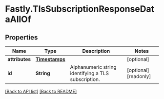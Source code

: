 # Fastly.TlsSubscriptionResponseDataAllOf

## Properties

Name | Type | Description | Notes
------------ | ------------- | ------------- | -------------
**attributes** | [**Timestamps**](Timestamps.md) |  | [optional] 
**id** | **String** | Alphanumeric string identifying a TLS subscription. | [optional] [readonly] 



[[Back to API list]](../../README.md#endpoints) [[Back to README]](../../README.md)
